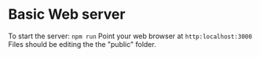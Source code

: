 # Basic Web server
To start the server:
```npm run```
Point your web browser at
```http:localhost:3000```
Files should be editing the the "public" folder.